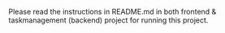 Please read the instructions in README.md in both frontend & taskmanagement (backend) project for running this project.
